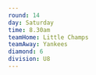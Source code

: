 ```yaml
---
round: 14
day: Saturday
time: 8.30am
teamHome: Little Champs
teamAway: Yankees
diamond: 6
division: U8
---
```

